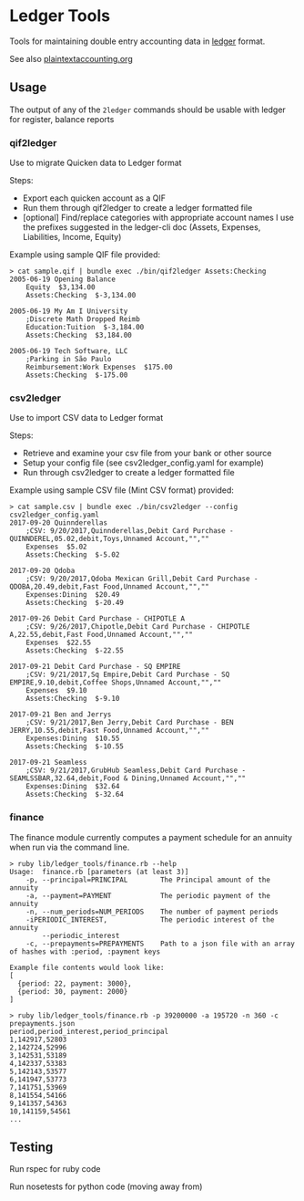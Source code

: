 # Ledger Tools

Tools for maintaining double entry accounting data in [ledger](ledger-cli.org) format.  

See also [plaintextaccounting.org](plaintextaccounting.org)

## Usage

The output of any of the `2ledger` commands should be usable with ledger
for register, balance reports

### qif2ledger

Use to migrate Quicken data to Ledger format

Steps:
- Export each quicken account as a QIF
- Run them through qif2ledger to create a ledger formatted file
- [optional] Find/replace categories with appropriate account names
  I use the prefixes suggested in the ledger-cli doc (Assets, Expenses, Liabilities, Income, Equity)

Example using sample QIF file provided:

```
> cat sample.qif | bundle exec ./bin/qif2ledger Assets:Checking
2005-06-19 Opening Balance
    Equity  $3,134.00
    Assets:Checking  $-3,134.00

2005-06-19 My Am I University
    ;Discrete Math Dropped Reimb
    Education:Tuition  $-3,184.00
    Assets:Checking  $3,184.00

2005-06-19 Tech Software, LLC
    ;Parking in São Paulo
    Reimbursement:Work Expenses  $175.00
    Assets:Checking  $-175.00

```

### csv2ledger

Use to import CSV data to Ledger format

Steps:
- Retrieve and examine your csv file from your bank or other source
- Setup your config file (see csv2ledger_config.yaml for example)
- Run through csv2ledger to create a ledger formatted file

Example using sample CSV file (Mint CSV format) provided:

```
> cat sample.csv | bundle exec ./bin/csv2ledger --config csv2ledger_config.yaml
2017-09-20 Quinnderellas
    ;CSV: 9/20/2017,Quinnderellas,Debit Card Purchase - QUINNDEREL,05.02,debit,Toys,Unnamed Account,"",""
    Expenses  $5.02
    Assets:Checking  $-5.02

2017-09-20 Qdoba
    ;CSV: 9/20/2017,Qdoba Mexican Grill,Debit Card Purchase - QDOBA,20.49,debit,Fast Food,Unnamed Account,"",""
    Expenses:Dining  $20.49
    Assets:Checking  $-20.49

2017-09-26 Debit Card Purchase - CHIPOTLE A
    ;CSV: 9/26/2017,Chipotle,Debit Card Purchase - CHIPOTLE A,22.55,debit,Fast Food,Unnamed Account,"",""
    Expenses  $22.55
    Assets:Checking  $-22.55

2017-09-21 Debit Card Purchase - SQ EMPIRE
    ;CSV: 9/21/2017,Sq Empire,Debit Card Purchase - SQ EMPIRE,9.10,debit,Coffee Shops,Unnamed Account,"",""
    Expenses  $9.10
    Assets:Checking  $-9.10

2017-09-21 Ben and Jerrys
    ;CSV: 9/21/2017,Ben Jerry,Debit Card Purchase - BEN JERRY,10.55,debit,Fast Food,Unnamed Account,"",""
    Expenses:Dining  $10.55
    Assets:Checking  $-10.55

2017-09-21 Seamless
    ;CSV: 9/21/2017,GrubHub Seamless,Debit Card Purchase - SEAMLSSBAR,32.64,debit,Food & Dining,Unnamed Account,"",""
    Expenses:Dining  $32.64
    Assets:Checking  $-32.64
```

### finance

The finance module currently computes a payment schedule for an annuity when run via the command line.

```
> ruby lib/ledger_tools/finance.rb --help
Usage:  finance.rb [parameters (at least 3)]
    -p, --principal=PRINCIPAL        The Principal amount of the annuity
    -a, --payment=PAYMENT            The periodic payment of the annuity
    -n, --num_periods=NUM_PERIODS    The number of payment periods
    -iPERIODIC_INTEREST,             The periodic interest of the annuity
        --periodic_interest
    -c, --prepayments=PREPAYMENTS    Path to a json file with an array of hashes with :period, :payment keys

Example file contents would look like:
[
  {period: 22, payment: 3000},
  {period: 30, payment: 2000}
]

> ruby lib/ledger_tools/finance.rb -p 39200000 -a 195720 -n 360 -c prepayments.json
period,period_interest,period_principal
1,142917,52803  
2,142724,52996  
3,142531,53189  
4,142337,53383  
5,142143,53577  
6,141947,53773  
7,141751,53969  
8,141554,54166  
9,141357,54363  
10,141159,54561
...
```
 
## Testing

Run rspec for ruby code

Run nosetests for python code (moving away from)
